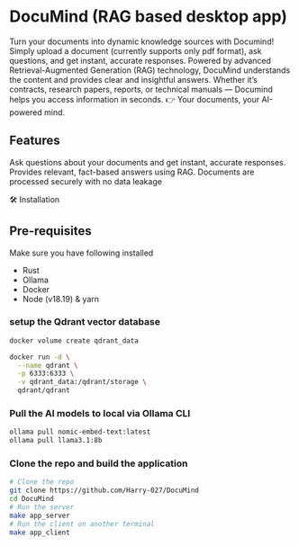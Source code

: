 # DocuMind (RAG based desktop app)

Turn your documents into dynamic knowledge sources with Documind! Simply upload a document (currently supports only pdf format), ask questions, and get instant, accurate responses. Powered by advanced Retrieval-Augmented Generation (RAG) technology, DocuMind understands the content and provides clear and insightful answers. Whether it’s contracts, research papers, reports, or technical manuals — Documind helps you access information in seconds.
👉 Your documents, your AI-powered mind.


## Features
Ask questions about your documents and get instant, accurate responses.
Provides relevant, fact-based answers using RAG.
Documents are processed securely with no data leakage

🛠️ Installation

## Pre-requisites
Make sure you have following installed
* Rust
* Ollama
* Docker
* Node (v18.19) & yarn

### setup the Qdrant vector database
```bash
docker volume create qdrant_data

docker run -d \
  --name qdrant \
  -p 6333:6333 \
  -v qdrant_data:/qdrant/storage \
  qdrant/qdrant
```

### Pull the AI models to local via Ollama CLI

```bash
ollama pull nomic-embed-text:latest
ollama pull llama3.1:8b
```

### Clone the repo and build the application

```bash
# Clone the repo
git clone https://github.com/Harry-027/DocuMind
cd DocuMind
# Run the server
make app_server
# Run the client on another terminal
make app_client
```
